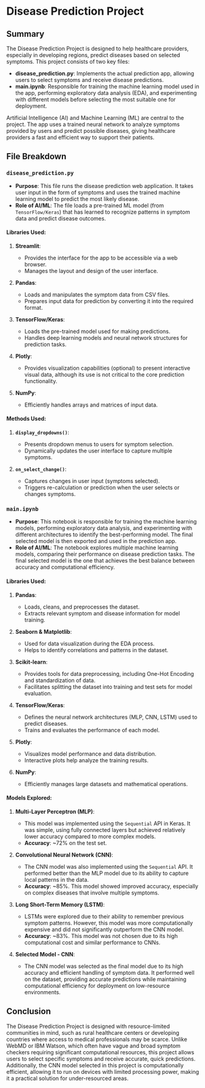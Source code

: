 # Disease Prediction Project

## Summary
The Disease Prediction Project is designed to help healthcare providers, especially in developing regions, predict diseases based on selected symptoms. This project consists of two key files:
- **disease_prediction.py**: Implements the actual prediction app, allowing users to select symptoms and receive disease predictions.
- **main.ipynb**: Responsible for training the machine learning model used in the app, performing exploratory data analysis (EDA), and experimenting with different models before selecting the most suitable one for deployment.

Artificial Intelligence (AI) and Machine Learning (ML) are central to the project. The app uses a trained neural network to analyze symptoms provided by users and predict possible diseases, giving healthcare providers a fast and efficient way to support their patients.

## File Breakdown

### `disease_prediction.py`
- **Purpose**: This file runs the disease prediction web application. It takes user input in the form of symptoms and uses the trained machine learning model to predict the most likely disease.
- **Role of AI/ML**: The file loads a pre-trained ML model (from `TensorFlow/Keras`) that has learned to recognize patterns in symptom data and predict disease outcomes.

#### Libraries Used:
1. **Streamlit**:
   - Provides the interface for the app to be accessible via a web browser.
   - Manages the layout and design of the user interface.
   
2. **Pandas**:
   - Loads and manipulates the symptom data from CSV files.
   - Prepares input data for prediction by converting it into the required format.

3. **TensorFlow/Keras**:
   - Loads the pre-trained model used for making predictions.
   - Handles deep learning models and neural network structures for prediction tasks.

4. **Plotly**:
   - Provides visualization capabilities (optional) to present interactive visual data, although its use is not critical to the core prediction functionality.

5. **NumPy**:
   - Efficiently handles arrays and matrices of input data.

#### Methods Used:
1. **`display_dropdowns()`**:
   - Presents dropdown menus to users for symptom selection.
   - Dynamically updates the user interface to capture multiple symptoms.

2. **`on_select_change()`**:
   - Captures changes in user input (symptoms selected).
   - Triggers re-calculation or prediction when the user selects or changes symptoms.

### `main.ipynb`
- **Purpose**: This notebook is responsible for training the machine learning models, performing exploratory data analysis, and experimenting with different architectures to identify the best-performing model. The final selected model is then exported and used in the prediction app.
- **Role of AI/ML**: The notebook explores multiple machine learning models, comparing their performance on disease prediction tasks. The final selected model is the one that achieves the best balance between accuracy and computational efficiency.

#### Libraries Used:
1. **Pandas**:
   - Loads, cleans, and preprocesses the dataset.
   - Extracts relevant symptom and disease information for model training.

2. **Seaborn & Matplotlib**:
   - Used for data visualization during the EDA process.
   - Helps to identify correlations and patterns in the dataset.

3. **Scikit-learn**:
   - Provides tools for data preprocessing, including One-Hot Encoding and standardization of data.
   - Facilitates splitting the dataset into training and test sets for model evaluation.

4. **TensorFlow/Keras**:
   - Defines the neural network architectures (MLP, CNN, LSTM) used to predict diseases.
   - Trains and evaluates the performance of each model.

5. **Plotly**:
   - Visualizes model performance and data distribution.
   - Interactive plots help analyze the training results.

6. **NumPy**:
   - Efficiently manages large datasets and mathematical operations.
   
#### Models Explored:
1. **Multi-Layer Perceptron (MLP)**:
   - This model was implemented using the `Sequential` API in Keras. It was simple, using fully connected layers but achieved relatively lower accuracy compared to more complex models.
   - **Accuracy**: ~72% on the test set.

2. **Convolutional Neural Network (CNN)**:
   - The CNN model was also implemented using the `Sequential` API. It performed better than the MLP model due to its ability to capture local patterns in the data.
   - **Accuracy**: ~85%. This model showed improved accuracy, especially on complex diseases that involve multiple symptoms.

3. **Long Short-Term Memory (LSTM)**:
   - LSTMs were explored due to their ability to remember previous symptom patterns. However, this model was more computationally expensive and did not significantly outperform the CNN model.
   - **Accuracy**: ~83%. This model was not chosen due to its high computational cost and similar performance to CNNs.

4. **Selected Model - CNN**:
   - The CNN model was selected as the final model due to its high accuracy and efficient handling of symptom data. It performed well on the dataset, providing accurate predictions while maintaining computational efficiency for deployment on low-resource environments.

## Conclusion
The Disease Prediction Project is designed with resource-limited communities in mind, such as rural healthcare centers or developing countries where access to medical professionals may be scarce. Unlike WebMD or IBM Watson, which often have vague and broad symptom checkers requiring significant computational resources, this project allows users to select specific symptoms and receive accurate, quick predictions. Additionally, the CNN model selected in this project is computationally efficient, allowing it to run on devices with limited processing power, making it a practical solution for under-resourced areas.



